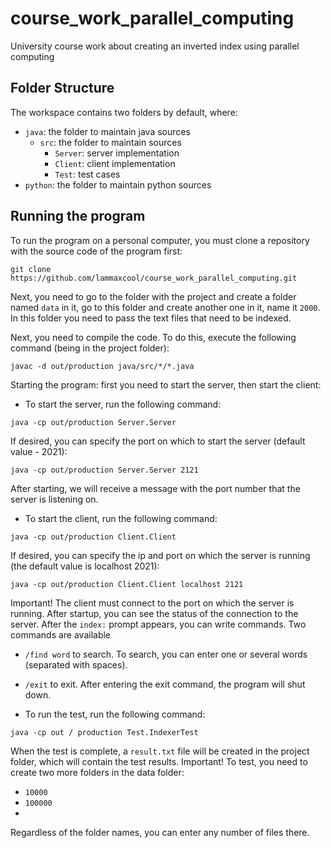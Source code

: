 # course_work_parallel_computing
University course work about creating an inverted index using parallel computing

## Folder Structure

The workspace contains two folders by default, where:
- `java`: the folder to maintain java sources
    - `src`: the folder to maintain sources
        - `Server`: server implementation
        - `Client`: client implementation
        - `Test`: test cases
- `python`: the folder to maintain python sources
## Running the program
To run the program on a personal computer, you must clone a repository with the source code of the program first:
```
git clone https://github.com/lammaxcool/course_work_parallel_computing.git
```
Next, you need to go to the folder with the project and create a folder named `data` in it, go to this folder and create another one in it, name it `2000`. In this folder you need to pass the text files that need to be indexed.

Next, you need to compile the code. To do this, execute the following command (being in the project folder):
```
javac -d out/production java/src/*/*.java
```
Starting the program: first you need to start the server, then start the client:
- To start the server, run the following command:
```
java -cp out/production Server.Server
```
If desired, you can specify the port on which to start the server (default value - 2021):
```
java -cp out/production Server.Server 2121
```
After starting, we will receive a message with the port number that the server is listening on.
- To start the client, run the following command:
```
java -cp out/production Client.Client
```
If desired, you can specify the ip and port on which the server is running (the default value is localhost 2021):
```
java -cp out/production Client.Client localhost 2121
```
Important! The client must connect to the port on which the server is running.
After startup, you can see the status of the connection to the server. After the `index:` prompt appears, you can write commands.
Two commands are available 
- `/find word` to search. To search, you can enter one or several words (separated with spaces).
- `/exit` to exit. After entering the exit command, the program will shut down.

- To run the test, run the following command:
```
java -cp out / production Test.IndexerTest
```
When the test is complete, a `result.txt` file will be created in the project folder, which will contain the test results.
Important! To test, you need to create two more folders in the data folder:
- `10000`
- `100000`
- 
Regardless of the folder names, you can enter any number of files there.

